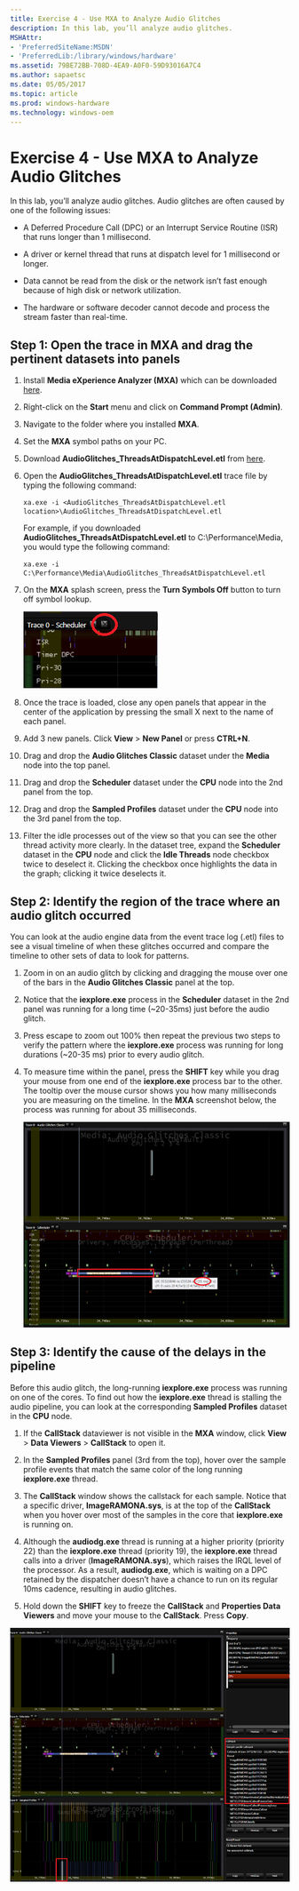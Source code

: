 ```yaml
---
title: Exercise 4 - Use MXA to Analyze Audio Glitches
description: In this lab, you’ll analyze audio glitches.
MSHAttr:
- 'PreferredSiteName:MSDN'
- 'PreferredLib:/library/windows/hardware'
ms.assetid: 79BE72BB-708D-4EA9-A0F0-59D93016A7C4
ms.author: sapaetsc
ms.date: 05/05/2017
ms.topic: article
ms.prod: windows-hardware
ms.technology: windows-oem
---
```


# Exercise 4 - Use MXA to Analyze Audio Glitches


In this lab, you’ll analyze audio glitches. Audio glitches are often caused by one of the following issues:

-   A Deferred Procedure Call (DPC) or an Interrupt Service Routine (ISR) that runs longer than 1 millisecond.

-   A driver or kernel thread that runs at dispatch level for 1 millisecond or longer.

-   Data cannot be read from the disk or the network isn’t fast enough because of high disk or network utilization.

-   The hardware or software decoder cannot decode and process the stream faster than real-time.

## Step 1: Open the trace in MXA and drag the pertinent datasets into panels


1.  Install **Media eXperience Analyzer (MXA)** which can be downloaded [here](https://go.microsoft.com/fwlink/?linkid=525711).

2.  Right-click on the **Start** menu and click on **Command Prompt (Admin)**.

3.  Navigate to the folder where you installed **MXA**.

4.  Set the **MXA** symbol paths on your PC.

5.  Download **AudioGlitches\_ThreadsAtDispatchLevel.etl** from [here](http://download.microsoft.com/download/9/6/0/96000C33-FB05-44B7-96A1-9C0CF5EE865B/AudioGlitches_ThreadsAtDispatchLevel.etl).

6.  Open the **AudioGlitches\_ThreadsAtDispatchLevel.etl** trace file by typing the following command:

    ```
    xa.exe -i <AudioGlitches_ThreadsAtDispatchLevel.etl location>\AudioGlitches_ThreadsAtDispatchLevel.etl
    ```

    For example, if you downloaded **AudioGlitches\_ThreadsAtDispatchLevel.etl** to C:\\Performance\\Media, you would type the following command:

    ```
    xa.exe -i C:\Performance\Media\AudioGlitches_ThreadsAtDispatchLevel.etl
    ```

7.  On the **MXA** splash screen, press the **Turn Symbols Off** button to turn off symbol lookup.

    ![Screenshot of Media eXperience Analyzer (MXA), symbols option button.](images/optimizingwindowsdeviceslab4.png)

8.  Once the trace is loaded, close any open panels that appear in the center of the application by pressing the small X next to the name of each panel.

9.  Add 3 new panels. Click **View** &gt; **New Panel** or press **CTRL+N**.

10. Drag and drop the **Audio Glitches Classic** dataset under the **Media** node into the top panel.

11. Drag and drop the **Scheduler** dataset under the **CPU** node into the 2nd panel from the top.

12. Drag and drop the **Sampled Profiles** dataset under the **CPU** node into the 3rd panel from the top.

13. Filter the idle processes out of the view so that you can see the other thread activity more clearly. In the dataset tree, expand the **Scheduler** dataset in the **CPU** node and click the **Idle Threads** node checkbox twice to deselect it. Clicking the checkbox once highlights the data in the graph; clicking it twice deselects it.

## Step 2: Identify the region of the trace where an audio glitch occurred


You can look at the audio engine data from the event trace log (.etl) files to see a visual timeline of when these glitches occurred and compare the timeline to other sets of data to look for patterns.

1.  Zoom in on an audio glitch by clicking and dragging the mouse over one of the bars in the **Audio Glitches Classic** panel at the top.

2.  Notice that the **iexplore.exe** process in the **Scheduler** dataset in the 2nd panel was running for a long time (~20-35ms) just before the audio glitch.

3.  Press escape to zoom out 100% then repeat the previous two steps to verify the pattern where the **iexplore.exe** process was running for long durations (~20-35 ms) prior to every audio glitch.

4.  To measure time within the panel, press the **SHIFT** key while you drag your mouse from one end of the **iexplore.exe** process bar to the other. The tooltip over the mouse cursor shows you how many milliseconds you are measuring on the timeline. In the **MXA** screenshot below, the process was running for about 35 milliseconds.

    ![Screenshot of Media eXperience Analyzer (MXA) showing example process running for about 35 milliseconds.](images/optimizingwindowsdeviceslab5.png)

## Step 3: Identify the cause of the delays in the pipeline


Before this audio glitch, the long-running **iexplore.exe** process was running on one of the cores. To find out how the **iexplore.exe** thread is stalling the audio pipeline, you can look at the corresponding **Sampled Profiles** dataset in the **CPU** node.

1.  If the **CallStack** dataviewer is not visible in the **MXA** window, click **View** &gt; **Data Viewers** &gt; **CallStack** to open it.

2.  In the **Sampled Profiles** panel (3rd from the top), hover over the sample profile events that match the same color of the long running **iexplore.exe** thread.

3.  The **CallStack** window shows the callstack for each sample. Notice that a specific driver, **ImageRAMONA.sys**, is at the top of the **CallStack** when you hover over most of the samples in the core that **iexplore.exe** is running on.

4.  Although the **audiodg.exe** thread is running at a higher priority (priority 22) than the **iexplore.exe** thread (priority 19), the **iexplore.exe** thread calls into a driver (**ImageRAMONA.sys**), which raises the IRQL level of the processor. As a result, **audiodg.exe**, which is waiting on a DPC retained by the dispatcher doesn’t have a chance to run on its regular 10ms cadence, resulting in audio glitches.

5.  Hold down the **SHIFT** key to freeze the **CallStack** and **Properties Data Viewers** and move your mouse to the **CallStack**. Press **Copy**.

![Screenshot of Media eXperience Analyzer (MXA) showing CallStack dataviewer.](images/optimizingwindowsdeviceslab6.png)

 

 






